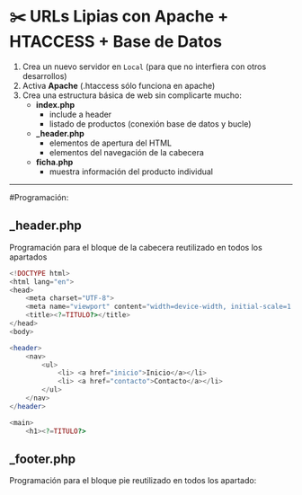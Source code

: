 # ✂️ URLs Lipias con Apache + HTACCESS + Base de Datos

1. Crea un nuevo servidor en `Local` (para que no interfiera con otros desarrollos)
2. Activa **Apache** (.htaccess sólo funciona en apache)
3. Crea una estructura básica de web sin complicarte mucho:
    - **index.php**
        - include a header
        - listado de productos (conexión base de datos y bucle)
    - **_header.php**
        - elementos de apertura del HTML
        - elementos del navegación de la cabecera
    - **ficha.php**
        - muestra información del producto individual

---
#Programación:




## _header.php
Programación para el bloque de la cabecera reutilizado en todos los apartados
```php
<!DOCTYPE html>
<html lang="en">
<head>
    <meta charset="UTF-8">
    <meta name="viewport" content="width=device-width, initial-scale=1.0">
    <title><?=TITULO?></title>
</head>
<body>

<header>
    <nav>
        <ul>
            <li> <a href="inicio">Inicio</a></li>
            <li> <a href="contacto">Contacto</a></li>
        </ul>
    </nav>
</header>

<main>
    <h1><?=TITULO?>
```


## _footer.php
Programación para el bloque pie reutilizado en todos los apartado:
